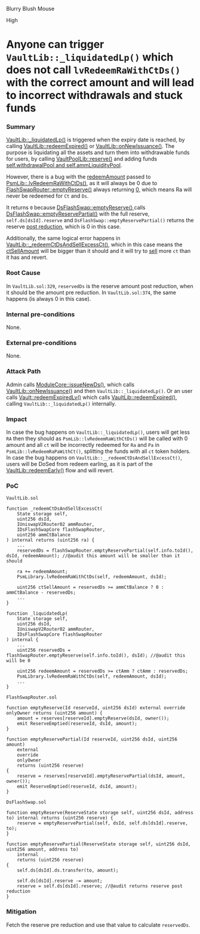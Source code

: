 Blurry Blush Mouse

High

# Anyone can trigger `VaultLib::_liquidatedLp()` which does not call `lvRedeemRaWithCtDs()` with the correct amount and will lead to incorrect withdrawals and stuck funds

### Summary

[VaultLib::_liquidatedLp()](https://github.com/sherlock-audit/2024-08-cork-protocol/blob/main/Depeg-swap/contracts/libraries/VaultLib.sol#L349) is triggered when the expiry date is reached, by calling [VaultLib::redeemExpired()](https://github.com/sherlock-audit/2024-08-cork-protocol/blob/main/Depeg-swap/contracts/libraries/VaultLib.sol#L514) or [VaultLib::onNewIssuance()](https://github.com/sherlock-audit/2024-08-cork-protocol/blob/main/Depeg-swap/contracts/libraries/VaultLib.sol#L92). The purpose is liquidating all the assets and turn them into withdrawable funds for users, by calling [VaultPoolLib::reserve()](https://github.com/sherlock-audit/2024-08-cork-protocol/blob/main/Depeg-swap/contracts/libraries/VaultLib.sol#L392) and adding funds [self.withdrawalPool and self.ammLiquidityPool](https://github.com/sherlock-audit/2024-08-cork-protocol/blob/main/Depeg-swap/contracts/libraries/VaultPoolLib.sol#L21-L32).

However, there is a bug with the [redeemAmount](https://github.com/sherlock-audit/2024-08-cork-protocol/blob/main/Depeg-swap/contracts/libraries/VaultLib.sol#L376) passed to [PsmLib::.lvRedeemRaWithCtDs()](https://github.com/sherlock-audit/2024-08-cork-protocol/blob/main/Depeg-swap/contracts/libraries/VaultLib.sol#L377), as it will always be 0 due to [FlashSwapRouter::emptyReserve()](https://github.com/sherlock-audit/2024-08-cork-protocol/blob/main/Depeg-swap/contracts/libraries/VaultLib.sol#L374) always returning [0](https://github.com/sherlock-audit/2024-08-cork-protocol/blob/main/Depeg-swap/contracts/core/flash-swaps/FlashSwapRouter.sol#L70), which means Ra will never be redeemed for `Ct` and `Ds`. 

It returns `0` because [DsFlashSwap::emptyReserve() ](https://github.com/sherlock-audit/2024-08-cork-protocol/blob/main/Depeg-swap/contracts/libraries/DsFlashSwap.sol#L67) calls [DsFlashSwap::emptyReservePartial()](https://github.com/sherlock-audit/2024-08-cork-protocol/blob/main/Depeg-swap/contracts/libraries/DsFlashSwap.sol#L67) with the full reserve, `self.ds[dsId].reserve` and `DsFlashSwap::emptyReservePartial()` returns the reserve [post reduction](https://github.com/sherlock-audit/2024-08-cork-protocol/blob/main/Depeg-swap/contracts/libraries/DsFlashSwap.sol#L77), which is 0 in this case.

Additionally, the same logical error happens in [VaultLib::_redeemCtDsAndSellExcessCt()](https://github.com/sherlock-audit/2024-08-cork-protocol/blob/main/Depeg-swap/contracts/libraries/VaultLib.sol#L329), which in this case means the [ctSellAmount](https://github.com/sherlock-audit/2024-08-cork-protocol/blob/main/Depeg-swap/contracts/libraries/VaultLib.sol#L334) will be bigger than it should and it will try to [sell](https://github.com/sherlock-audit/2024-08-cork-protocol/blob/main/Depeg-swap/contracts/libraries/VaultLib.sol#L345) more `ct` than it has and revert.

### Root Cause

In `VaultLib.sol:329`, `reservedDs` is the reserve amount post reduction, when it should be the amount pre reduction.
In `VaultLib.sol:374`, the same happens (is always 0 in this case).

### Internal pre-conditions

None.

### External pre-conditions

None.

### Attack Path

Admin calls [ModuleCore::issueNewDs()](https://github.com/sherlock-audit/2024-08-cork-protocol/blob/main/Depeg-swap/contracts/core/ModuleCore.sol#L57), which calls [VaultLib::onNewIssuance()](https://github.com/sherlock-audit/2024-08-cork-protocol/blob/main/Depeg-swap/contracts/core/ModuleCore.sol#L83) and then `VaultLib::_liquidatedLp()`.
Or an user calls [Vault::redeemExpiredLv()](https://github.com/sherlock-audit/2024-08-cork-protocol/blob/main/Depeg-swap/contracts/core/Vault.sol#L109) which calls [VaultLib::redeemExpired()](https://github.com/sherlock-audit/2024-08-cork-protocol/blob/main/Depeg-swap/contracts/core/Vault.sol#L116), calling `VaultLib::_liquidatedLp()` internally.

### Impact

In case the bug happens on `VaultLib::_liquidatedLp()`, users will get less `RA` then they should as `PsmLib::lvRedeemRaWithCtDs()` will be called with 0 amount and all `ct` will be incorrectly redeemed for `Ra` and `Pa` in `PsmLib::lvRedeemRaPaWithCt()`, splitting the funds with all `ct` token holders.
In case the bug happens on `VaultLib::__redeemCtDsAndSellExcessCt()`, users will be DoSed from redeem earling, as it is part of the [VaultLib::redeemEarly()](https://github.com/sherlock-audit/2024-08-cork-protocol/blob/main/Depeg-swap/contracts/libraries/VaultLib.sol#L639) flow and will revert.

### PoC

`VaultLib.sol`

```solidity
function _redeemCtDsAndSellExcessCt(
    State storage self,
    uint256 dsId,
    IUniswapV2Router02 ammRouter,
    IDsFlashSwapCore flashSwapRouter,
    uint256 ammCtBalance
) internal returns (uint256 ra) {
    ...
    reservedDs = flashSwapRouter.emptyReservePartial(self.info.toId(), dsId, redeemAmount); //@audit this amount will be smaller than it should

    ra += redeemAmount;
    PsmLibrary.lvRedeemRaWithCtDs(self, redeemAmount, dsId);

    uint256 ctSellAmount = reservedDs >= ammCtBalance ? 0 : ammCtBalance - reservedDs; 
    ...
}

function _liquidatedLp(
    State storage self,
    uint256 dsId,
    IUniswapV2Router02 ammRouter,
    IDsFlashSwapCore flashSwapRouter
) internal {
    ...
    uint256 reservedDs = flashSwapRouter.emptyReserve(self.info.toId(), dsId); //@audit this will be 0

    uint256 redeemAmount = reservedDs >= ctAmm ? ctAmm : reservedDs;
    PsmLibrary.lvRedeemRaWithCtDs(self, redeemAmount, dsId);
    ...
}
```

`FlashSwapRouter.sol`

```solidity
function emptyReserve(Id reserveId, uint256 dsId) external override onlyOwner returns (uint256 amount) {
    amount = reserves[reserveId].emptyReserve(dsId, owner());
    emit ReserveEmptied(reserveId, dsId, amount);
}

function emptyReservePartial(Id reserveId, uint256 dsId, uint256 amount)
    external
    override
    onlyOwner
    returns (uint256 reserve)
{
    reserve = reserves[reserveId].emptyReservePartial(dsId, amount, owner());
    emit ReserveEmptied(reserveId, dsId, amount);
}
```

`DsFlashSwap.sol`

```solidity
function emptyReserve(ReserveState storage self, uint256 dsId, address to) internal returns (uint256 reserve) {
    reserve = emptyReservePartial(self, dsId, self.ds[dsId].reserve, to);
}

function emptyReservePartial(ReserveState storage self, uint256 dsId, uint256 amount, address to)
    internal
    returns (uint256 reserve)
{
    self.ds[dsId].ds.transfer(to, amount);

    self.ds[dsId].reserve -= amount;
    reserve = self.ds[dsId].reserve; //@audit returns reserve post reduction
}
```

### Mitigation

Fetch the reserve pre reduction and use that value to calculate `reservedDs`.